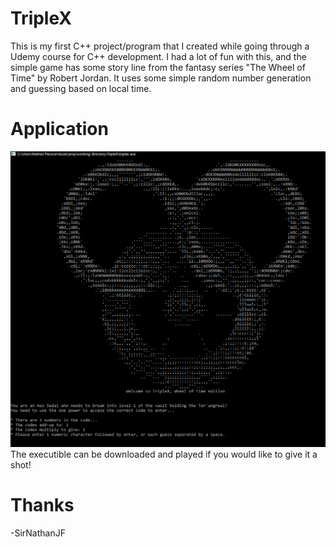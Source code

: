 # TripleX
This is my first C++ project/program that I created while going through a Udemy course for C++ development. I had a lot of fun with this, and the simple game has some story line from the fantasy series "The Wheel of Time" by Robert Jordan. It uses some simple random number generation and guessing based on local time. 

# Application
![Start up screen](./assets/images/ScreenshotTripleX.png)
The executible can be downloaded and played if you would like to give it a shot!

# Thanks
-SirNathanJF
